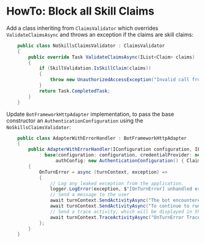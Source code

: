 # HowTo: Block all Skill Claims

Add a class inheriting from `ClaimsValidator` which overrides `ValidateClaimsAsync` and throws an exception if the claims are skill claims:
```cs
    public class NoSkillsClaimsValidator : ClaimsValidator
    {
        public override Task ValidateClaimsAsync(IList<Claim> claims)
        {
            if (SkillValidation.IsSkillClaim(claims))
            {
                throw new UnauthorizedAccessException("Invalid call from a skill.");
            }
            return Task.CompletedTask;
        }
    }
```

Update `BotFrameworkHttpAdapter` implementation, to pass the base constructor an `AuthenticationConfiguration` using the `NoSkillsClaimsValidator`:

```cs
    public class AdapterWithErrorHandler : BotFrameworkHttpAdapter
    {
        public AdapterWithErrorHandler(IConfiguration configuration, ILogger<BotFrameworkHttpAdapter> logger)
            : base(configuration: configuration, credentialProvider: new ConfigurationCredentialProvider(configuration),
                  authConfig: new AuthenticationConfiguration() { ClaimsValidator = new NoSkillsClaimsValidator() }, logger: logger)
        {
            OnTurnError = async (turnContext, exception) =>
            {
                // Log any leaked exception from the application.
                logger.LogError(exception, $"[OnTurnError] unhandled error : {exception.Message}");
                // Send a message to the user
                await turnContext.SendActivityAsync("The bot encountered an error or bug.");
                await turnContext.SendActivityAsync("To continue to run this bot, please fix the bot source code.");
                // Send a trace activity, which will be displayed in the Bot Framework Emulator
                await turnContext.TraceActivityAsync("OnTurnError Trace", exception.Message, "https://www.botframework.com/schemas/error", "TurnError");
            };
        }
    }
```